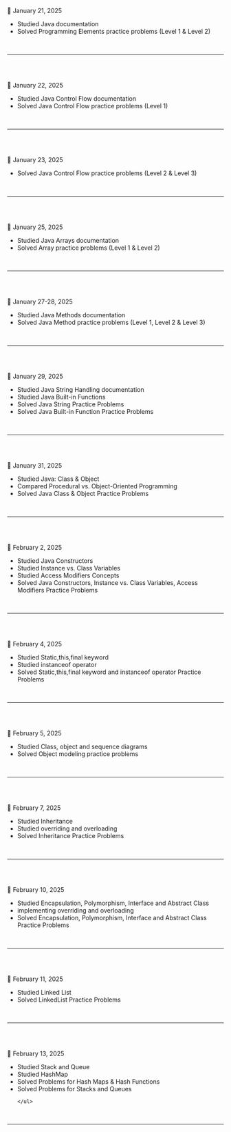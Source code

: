 
<div class="entry">
    <p class="date">📌 January 21, 2025</p>
    <ul>
        <li>Studied Java documentation </li>
        <li>Solved Programming Elements practice problems (Level 1 & Level 2) </li>
    </ul>
</div>
<br>
<hr>
<br><br>


<div class="entry">
    <p class="date">📌 January 22, 2025</p>
    <ul>
        <li>Studied Java Control Flow documentation </li>
        <li>Solved Java Control Flow practice problems (Level 1) </li>
    </ul>
</div>
<br>
<hr>
<br><br>

<div class="entry">
    <p class="date">📌 January 23, 2025</p>
    <ul>
        <li>Solved Java Control Flow practice problems (Level 2 & Level 3) </li>
    </ul>
</div>
<br>
<hr>
<br><br>

<div class="entry">
    <p class="date">📌 January 25, 2025</p>
    <ul>
        <li>Studied Java Arrays documentation </li>
        <li>Solved Array practice problems (Level 1 & Level 2) </li>
    </ul>
</div>
<br>
<hr>

<br><br>

<div class="entry">
    <p class="date">📌 January 27-28, 2025</p>
    <ul>
        <li>Studied Java Methods documentation </li>
        <li>Solved Java Method practice problems (Level 1, Level 2 & Level 3) </li>
    </ul>
</div>
<br>
<hr>

<br><br>

<div class="entry">
    <p class="date">📌 January 29, 2025</p>
    <ul>
        <li>Studied Java String Handling documentation </li>
        <li>Studied Java Built-in Functions </li>
        <li>Solved Java String Practice Problems </li>
        <li>Solved Java Built-in Function Practice Problems </li>
    </ul>
</div>
<br>
<hr>

<br><br>

<div class="entry">
    <p class="date">📌 January 31, 2025</p>
    <ul>
        <li>Studied Java: Class & Object </li>
        <li>Compared Procedural vs. Object-Oriented Programming </li>
        <li>Solved Java Class & Object Practice Problems </li>
    </ul>
</div>
<br>
<hr>
<br><br>

<div class="entry">
    <p class="date">📌 February 2, 2025</p>
    <ul>
        <li>Studied Java Constructors </li>
        <li>Studied Instance vs. Class Variables </li>
        <li>Studied Access Modifiers Concepts </li>
        <li>Solved Java Constructors, Instance vs. Class Variables, Access Modifiers Practice Problems</li>
    </ul>
</div>
<br>
<hr>

<br><br>

<div class="entry">
    <p class="date">📌 February 4, 2025</p>
    <ul>
        <li>Studied Static,this,final keyword</li>
        <li>Studied instanceof operator </li>
        <li>Solved  Static,this,final keyword and instanceof operator Practice Problems </li>
    </ul>
</div>
<br>
<hr>

<br><br>
<div class="entry">
    <p class="date">📌 February 5, 2025</p>
    <ul>
        <li>Studied Class, object and sequence diagrams</li>
        <li>Solved  Object modeling practice problems </li>
    </ul>
</div>
<br>
<hr>

<br><br>
<div class="entry">
    <p class="date">📌 February 7, 2025</p>
    <ul>
        <li>Studied Inheritance </li>
        <li>Studied overriding and overloading </li>
        <li>Solved  Inheritance Practice Problems </li>
    </ul>
</div>
<br>
<hr>

<br><br>
<div class="entry">
    <p class="date">📌 February 10, 2025</p>
    <ul>
        <li>Studied  Encapsulation, Polymorphism, Interface and Abstract Class </li>
        <li>implementing overriding and overloading</li>
        <li>Solved Encapsulation, Polymorphism, Interface and Abstract Class Practice Problems </li>
    </ul>
</div>
<br>
<hr>

<br><br>
<div class="entry">
    <p class="date">📌 February 11, 2025</p>
    <ul>
        <li>Studied Linked List </li>
        <li>Solved LinkedList Practice Problems </li>
    </ul>
</div>
<br>
<hr>

<br><br>
<div class="entry">
    <p class="date">📌 February 13, 2025</p>
    <ul>
        <li>Studied Stack and Queue </li>
        <li>Studied HashMap </li>
        <li>Solved Problems for Hash Maps & Hash Functions</li>       
        <li>Solved Problems for Stacks and Queues</li>

        
    </ul>
</div>
<br>
<hr>

<br><br>